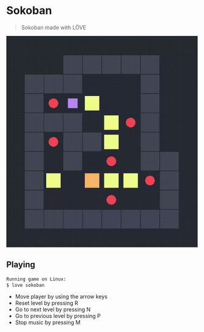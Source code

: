 # Sokoban

> Sokoban made with LÖVE

![Gameplay GIF](https://github.com/brenobaptista/lua-love2d/blob/main/sokoban/gameplay.gif)

## Playing

```
Running game on Linux:
$ love sokoban
```

- Move player by using the arrow keys
- Reset level by pressing R
- Go to next level by pressing N
- Go to previous level by pressing P
- Stop music by pressing M

